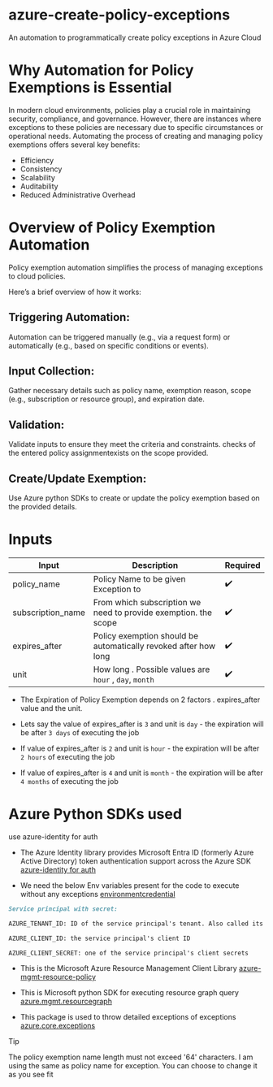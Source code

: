 # azure-create-policy-exceptions
An automation to programmatically create policy exceptions in Azure Cloud

# Why Automation for Policy Exemptions is Essential

In modern cloud environments, policies play a crucial role in maintaining security, compliance,
and governance. However, there are instances where exceptions to these policies are necessary due to specific circumstances 
or operational needs. Automating the process of creating and managing policy exemptions offers several key benefits:

* Efficiency
* Consistency
* Scalability
* Auditability
* Reduced Administrative Overhead

# Overview of Policy Exemption Automation

Policy exemption automation simplifies the process of managing exceptions to cloud policies. 

Here’s a brief overview of how it works:

## Triggering Automation:

Automation can be triggered manually (e.g., via a request form) or automatically (e.g., based on specific conditions or events).

## Input Collection:

Gather necessary details such as policy name, exemption reason, scope (e.g., subscription or resource group), and expiration date.

## Validation:

Validate inputs to ensure they meet the criteria and constraints. checks of the entered policy assignmentexists on the scope provided.

## Create/Update Exemption:

Use Azure python SDKs to create or update the policy exemption based on the provided details.

# Inputs

| Input               | Description | Required |
|---------------------|-------------|----------|
| policy_name | Policy Name to be given Exception to | :heavy_check_mark: |
| subscription_name | From which subscription we need to provide exemption. the scope | :heavy_check_mark: |
| expires_after | Policy exemption should be automatically revoked after how long | :heavy_check_mark: |
| unit | How long . Possible values are `hour` , `day`, `month` | :heavy_check_mark: |

* The Expiration of Policy Exemption depends on 2 factors . expires_after value and the unit.

* Lets say the value of expires_after is `3` and unit is `day` - the expiration will be after `3 days` of executing the job 

* If value of expires_after is `2` and unit is `hour` - the expiration will be after `2 hours` of executing the job 

* If value of expires_after is `4` and unit is `month` - the expiration will be after `4 months` of executing the job 

# Azure Python SDKs used
use azure-identity for auth

* The Azure Identity library provides Microsoft Entra ID (formerly Azure Active Directory) token authentication support across the Azure SDK 
[azure-identity for auth](https://learn.microsoft.com/en-us/python/api/overview/azure/identity-readme?view=azure-python)

* We need the below Env variables present for the code to execute without any exceptions
[environmentcredential](https://learn.microsoft.com/en-us/python/api/azure-identity/azure.identity.environmentcredential?view=azure-python)

```markdown
Service principal with secret:

AZURE_TENANT_ID: ID of the service principal's tenant. Also called its 'directory' ID.

AZURE_CLIENT_ID: the service principal's client ID

AZURE_CLIENT_SECRET: one of the service principal's client secrets
```

* This is the Microsoft Azure Resource Management Client Library [azure-mgmt-resource-policy](https://learn.microsoft.com/en-us/python/api/azure-mgmt-resource/azure.mgmt.resource.policy.v2022_06_01.operations.policyassignmentsoperations?view=azure-python#azure-mgmt-resource-policy-v2022-06-01-operations-policyassignmentsoperations-list)

* This is Microsoft python SDK for executing resource graph query [azure.mgmt.resourcegraph](https://learn.microsoft.com/en-us/python/api/azure-mgmt-resourcegraph/azure.mgmt.resourcegraph.resourcegraphclient?view=azure-python)

* This package is used to throw detailed exceptions of exceptions [azure.core.exceptions](https://learn.microsoft.com/en-us/python/api/azure-core/azure.core.exceptions?view=azure-python)

>[!TIP]
> The policy exemption name length must not exceed '64' characters. I am using the same as policy name for exception.
> You can choose to change it as you see fit

